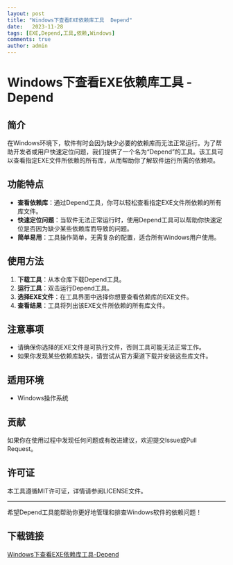```yaml
---
layout: post
title: "Windows下查看EXE依赖库工具  Depend"
date:   2023-11-28
tags: [EXE,Depend,工具,依赖,Windows]
comments: true
author: admin
---
```

# Windows下查看EXE依赖库工具 - Depend

## 简介

在Windows环境下，软件有时会因为缺少必要的依赖库而无法正常运行。为了帮助开发者或用户快速定位问题，我们提供了一个名为“Depend”的工具。该工具可以查看指定EXE文件所依赖的所有库，从而帮助你了解软件运行所需的依赖项。

## 功能特点

- **查看依赖库**：通过Depend工具，你可以轻松查看指定EXE文件所依赖的所有库文件。
- **快速定位问题**：当软件无法正常运行时，使用Depend工具可以帮助你快速定位是否因为缺少某些依赖库而导致的问题。
- **简单易用**：工具操作简单，无需复杂的配置，适合所有Windows用户使用。

## 使用方法

1. **下载工具**：从本仓库下载Depend工具。
2. **运行工具**：双击运行Depend工具。
3. **选择EXE文件**：在工具界面中选择你想要查看依赖库的EXE文件。
4. **查看结果**：工具将列出该EXE文件所依赖的所有库文件。

## 注意事项

- 请确保你选择的EXE文件是可执行文件，否则工具可能无法正常工作。
- 如果你发现某些依赖库缺失，请尝试从官方渠道下载并安装这些库文件。

## 适用环境

- Windows操作系统

## 贡献

如果你在使用过程中发现任何问题或有改进建议，欢迎提交Issue或Pull Request。

## 许可证

本工具遵循MIT许可证，详情请参阅LICENSE文件。

---

希望Depend工具能帮助你更好地管理和排查Windows软件的依赖问题！

## 下载链接

[Windows下查看EXE依赖库工具-Depend](https://pan.quark.cn/s/d33ab74e57e8)